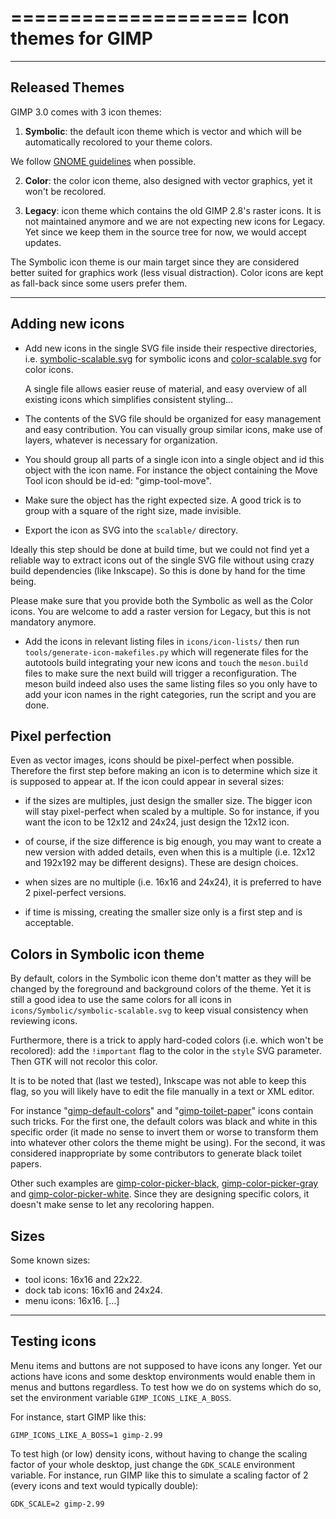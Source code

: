 ====================
Icon themes for GIMP
====================

---------------
Released Themes
---------------

GIMP 3.0 comes with 3 icon themes:

1. **Symbolic**: the default icon theme which is vector and which will
   be automatically recolored to your theme colors.

We follow [GNOME
guidelines](https://developer.gnome.org/hig/guidelines/ui-icons.html)
when possible.

2. **Color**: the color icon theme, also designed with vector graphics,
   yet it won't be recolored.

3. **Legacy**: icon theme which contains the old GIMP 2.8's raster
   icons. It is not maintained anymore and we are not expecting new
   icons for Legacy. Yet since we keep them in the source tree for now,
   we would accept updates.

The Symbolic icon theme is our main target since they are considered
better suited for graphics work (less visual distraction). Color icons
are kept as fall-back since some users prefer them.

----------------
Adding new icons
----------------

- Add new icons in the single SVG file inside their respective
  directories, i.e.
  [symbolic-scalable.svg](/icons/Symbolic/symbolic-scalable.svg) for
  symbolic icons and
  [color-scalable.svg](icons/Color/color-scalable.svg) for color icons.

  A single file allows easier reuse of material, and easy overview of
  all existing icons which simplifies consistent styling…

- The contents of the SVG file should be organized for easy management
  and easy contribution. You can visually group similar icons, make use
  of layers, whatever is necessary for organization.

- You should group all parts of a single icon into a single object and
  id this object with the icon name. For instance the object containing
  the Move Tool icon should be id-ed: "gimp-tool-move".

- Make sure the object has the right expected size. A good trick is to
  group with a square of the right size, made invisible.

- Export the icon as SVG into the `scalable/` directory.

Ideally this step should be done at build time, but we could not find
yet a reliable way to extract icons out of the single SVG file without
using crazy build dependencies (like Inkscape). So this is done by hand
for the time being.

Please make sure that you provide both the Symbolic as well as the Color
icons. You are welcome to add a raster version for Legacy, but this is
not mandatory anymore.

- Add the icons in relevant listing files in `icons/icon-lists/` then
  run `tools/generate-icon-makefiles.py` which will regenerate files for
  the autotools build integrating your new icons and `touch` the
  `meson.build` files to make sure the next build will trigger a
  reconfiguration. The meson build indeed also uses the same listing
  files so you only have to add your icon names in the right categories,
  run the script and you are done.


Pixel perfection
----------------

Even as vector images, icons should be pixel-perfect when possible.
Therefore the first step before making an icon is to determine which
size it is supposed to appear at.
If the icon could appear in several sizes:

- if the sizes are multiples, just design the smaller size. The bigger
icon will stay pixel-perfect when scaled by a multiple. So for instance,
if you want the icon to be 12x12 and 24x24, just design the 12x12 icon.

- of course, if the size difference is big enough, you may want to
create a new version with added details, even when this is a multiple
(i.e. 12x12 and 192x192 may be different designs). These are design
choices.

- when sizes are no multiple (i.e. 16x16 and 24x24), it is preferred to
have 2 pixel-perfect versions.

- if time is missing, creating the smaller size only is a first step
and is acceptable.

Colors in Symbolic icon theme
-----------------------------

By default, colors in the Symbolic icon theme don't matter as they will
be changed by the foreground and background colors of the theme. Yet it
is still a good idea to use the same colors for all icons in
`icons/Symbolic/symbolic-scalable.svg` to keep visual consistency when
reviewing icons.

Furthermore, there is a trick to apply hard-coded colors (i.e. which
won't be recolored): add the `!important` flag to the color in the
`style` SVG parameter. Then GTK will not recolor this color.

It is to be noted that (last we tested), Inkscape was not able to keep
this flag, so you will likely have to edit the file manually in a text
or XML editor.

For instance "[gimp-default-colors](icons/Symbolic/scalable/gimp-default-colors-symbolic.svg)"
and "[gimp-toilet-paper](icons/Symbolic/scalable/gimp-toilet-paper-symbolic.svg)"
icons contain such tricks.
For the first one, the default colors was black and white in this
specific order (it made no sense to invert them or worse to transform
them into whatever other colors the theme might be using). For the
second, it was considered inappropriate by some contributors to generate
black toilet papers.

Other such examples are
[gimp-color-picker-black](icons/Symbolic/scalable/gimp-color-picker-black-symbolic.svg),
[gimp-color-picker-gray](icons/Symbolic/scalable/gimp-color-picker-gray-symbolic.svg)
and
[gimp-color-picker-white](icons/Symbolic/scalable/gimp-color-picker-white-symbolic.svg).
Since they are designing specific colors, it doesn't make sense to let
any recoloring happen.

Sizes
-----

Some known sizes:

- tool icons: 16x16 and 22x22.
- dock tab icons: 16x16 and 24x24.
- menu icons: 16x16.
[…]

-------------
Testing icons
-------------

Menu items and buttons are not supposed to have icons any longer. Yet
our actions have icons and some desktop environments would enable them
in menus and buttons regardless. To test how we do on systems which do
so, set the environment variable `GIMP_ICONS_LIKE_A_BOSS`.

For instance, start GIMP like this:

    GIMP_ICONS_LIKE_A_BOSS=1 gimp-2.99

To test high (or low) density icons, without having to change the
scaling factor of your whole desktop, just change the `GDK_SCALE`
environment variable.
For instance, run GIMP like this to simulate a scaling factor of 2
(every icons and text would typically double):

    GDK_SCALE=2 gimp-2.99
